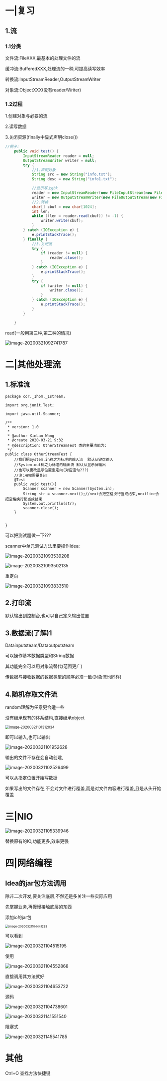 # 一|复习

## 1.流

### 1.1分类

文件流:FileXXX,最基本的处理文件的流

缓冲流:BufferedXXX,处理流的一种,可提高读写效率

转换流:InputStreamReader,OutputStreamWriter

对象流:ObjectXXX(没有reader/Writer)

### 1.2过程

1.创建对象与必要的流

2.读写数据

3.关闭资源(finally中显式声明close())

```java
//例子:
	public void test() {
        InputStreamReader reader = null;
        OutputStreamWriter writer = null;
        try {
            //1.声明对象
            String src = new String("info.txt");
            String desc = new String("info1.txt");

            //显示写上gbk
            reader = new InputStreamReader(new FileInputStream(new File(src)), "gbk");
            writer = new OutputStreamWriter(new FileOutputStream(new File(desc)), "utf-8");
            //2.转换
            char[] cbuf = new char[1024];
            int len;
            while ((len = reader.read(cbuf)) != -1) {
                writer.write(cbuf);
            }
        } catch (IOException e) {
            e.printStackTrace();
        } finally {
            //3.关闭流
            try {
                if (reader != null) {
                    reader.close();
                }
            } catch (IOException e) {
                e.printStackTrace();
            }
            try {
                if (writer != null) {
                    writer.close();
                }
            } catch (IOException e) {
                e.printStackTrace();
            }
        }

    }


```

read(一般用第三种,第二种的情况)

![image-20200321092741787](https://sumomoriaty.oss-cn-beijing.aliyuncs.com/image-20200321092741787.png)

# 二|其他处理流

## 1.标准流

```
package cor._1hom._1stream;

import org.junit.Test;

import java.util.Scanner;

/**
 * version: 1.0
 *
 * @author XinLan Wang
 * @create 2020-03-21 9:32
 * @description: OtherStreamTest 类的主要功能为:
 */
public class OtherStreamTest {
    //我们把System.in称之为标准的输入流  默认从键盘输入
    //System.out称之为标准的输出流 默认从显示屏输出
    //也可以更改显示位置重定向(对应语句???)
    //注:用完需要关闭
    @Test
    public void test(){
        Scanner scanner = new Scanner(System.in);
        String str = scanner.next();//next会把空格换行当成结束,nextline会把空格换行都当成结束
        System.out.println(str);
        scanner.close();
    }


}

```

可以把测试题做一下???

scanner中单元测试方法里要操作Idea:

![image-20200321093539208](https://sumomoriaty.oss-cn-beijing.aliyuncs.com/image-20200321093539208.png)

![image-20200321093502135](https://sumomoriaty.oss-cn-beijing.aliyuncs.com/image-20200321093502135.png)

重定向

![image-20200321093833510](https://sumomoriaty.oss-cn-beijing.aliyuncs.com/image-20200321093833510.png)

## 2.打印流

默认输出到控制台,也可以自己定义输出位置

## 3.数据流(了解)1

Datainputsteam/Dataoutputsteam

可以操作基本数据类型和String数据

其功能完全可以用对象流替代(范围更广)

传数据与接收数据的数据类型的顺序必须一致(对象流也同样)

## 4.随机存取文件流

random理解为任意更合适一些

没有继承现有的体系结构,直接继承object

<img src="https://sumomoriaty.oss-cn-beijing.aliyuncs.com/image-20200321101312034.png" alt="image-20200321101312034" style="zoom:80%;" />

即可以输入,也可以输出

![image-20200321101952628](https://sumomoriaty.oss-cn-beijing.aliyuncs.com/image-20200321101952628.png)

输出的文件不存在会自动创建,

![image-20200321102526499](https://sumomoriaty.oss-cn-beijing.aliyuncs.com/image-20200321102526499.png)

可以从指定位置开始写数据

如果写出的文件存在,不会对文件进行覆盖,而是对文件内容进行覆盖,且是从头开始覆盖

# 三|NIO

![image-20200321105339946](https://sumomoriaty.oss-cn-beijing.aliyuncs.com/image-20200321105339946.png)

替换原有的IO,功能更多,效率更强

# 四|网络编程

## Idea的jar包方法调用

除非二次开发,要关注底层,不然还是多关注一些实际应用

先掌握业务,再慢慢接触底层的东西

添加io的jar包

<img src="https://sumomoriaty.oss-cn-beijing.aliyuncs.com/image-20200321104441283.png" alt="image-20200321104441283" style="zoom: 67%;" />

可以看到

![image-20200321104515195](https://sumomoriaty.oss-cn-beijing.aliyuncs.com/image-20200321104515195.png)

使用

![image-20200321104552868](https://sumomoriaty.oss-cn-beijing.aliyuncs.com/image-20200321104552868.png)

直接调用其方法就好

![image-20200321104653722](https://sumomoriaty.oss-cn-beijing.aliyuncs.com/image-20200321104653722.png)

源码

![image-20200321104738601](https://sumomoriaty.oss-cn-beijing.aliyuncs.com/image-20200321104738601.png)

![image-20200321141551540](https://sumomoriaty.oss-cn-beijing.aliyuncs.com/image-20200321141551540.png)

阻塞式

![image-20200321145541785](https://sumomoriaty.oss-cn-beijing.aliyuncs.com/image-20200321145541785.png)

# 其他

Ctrl+O 查找方法快捷键